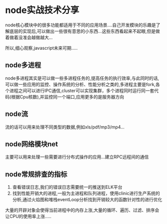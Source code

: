 <!--
 * @Author: lizhiyuan
 * @Date: 2020-09-29 09:54:09
 * @LastEditors: lizhiyuan
 * @LastEditTime: 2020-12-29 10:41:05
-->
# node实战技术分享

node核心模块中的很多功能都适用于不同的应用场景....自己开发模块的乐趣是了解底层的实现后,可以做出一些很有意思的小东西...这些东西看起来不起眼,但是做着做着没准会越做越大...

所以,细心观察,javascript未来可期.....

## node多进程

node多进程其实是可以做一些多进程任务的,提高任务的执行效率,与此同时的话,可以做一些应用的监控、操作系统的分析、性能分析之类的,多进程主要是fork,各个进程之间可以进行IPC通信,cluster可以实现集群，多个进程同时运行同一套代码(根据Cpu核数),并监控同一个端口,应用更多的是服务器方向

## node流

流的话可以用来处理不同类型的数据,例如xls/pdf/mp3/mp4...

## node网络模块net

主要可以用来处理一些需要进行分布式操作的应用...建立RPC远程间的通信

## node常规排查的指标

1. 查看错误日志,我们的错误日志需要统一的推送到ELK平台
2. 找到性能开销大的进程,一般为主进程和队列进程，使用clinic进行生产系统的分析,通过火焰图和堆栈eventLoop分析找到开销较大的函数针对性的进行优化

大量的开辟对象会使得当前进程中的内存上涨,大量的循环、遍历、过滤、排序会让CPU的使用率上涨.....


















